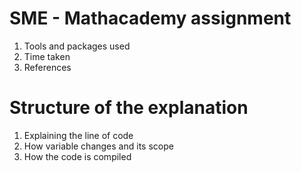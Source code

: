 # SME - Mathacademy assignment

1. Tools and packages used
2. Time taken
3. References


# Structure of the explanation

1. Explaining the line of code
2. How variable changes and its scope
3. How the code is compiled
